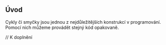 ## Úvod

Cykly či smyčky jsou jednou z nejdůležitějších konstrukcí v programování. Pomocí nich můžeme provádět stejný kód opakovaně.

// K doplnění
